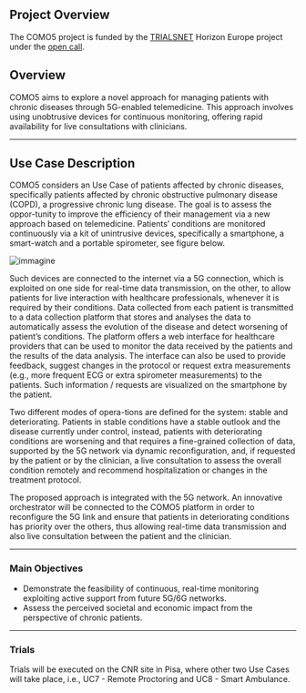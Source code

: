 ## Project Overview

The COMO5 project is funded by the [TRIALSNET](https://trialsnet.eu/) Horizon Europe project under the [open call](https://trialsnet.eu/open-call/). 

## Overview

COMO5 aims to explore a novel approach for managing patients with chronic diseases through 5G-enabled telemedicine. This approach involves using unobtrusive devices for continuous monitoring, offering rapid availability for live consultations with clinicians.

---

## Use Case Description

COMO5 considers an Use Case of patients affected by chronic diseases, specifically patients affected by chronic obstructive pulmonary disease (COPD), a progressive chronic lung disease. The goal is to assess the oppor-tunity to improve the efficiency of their management via a new approach based on telemedicine. Patients’ conditions are monitored continuously via a kit of unintrusive devices, specifically a smartphone, a smart-watch and a portable spirometer, see figure below. 

![immagine](https://github.com/user-attachments/assets/deaa857e-a24f-438d-8d7d-6389638574b9)

Such devices are connected to the internet via a 5G connection, which is exploited on one side for real-time data transmission, on the other, to allow patients for live interaction with healthcare professionals, whenever it is required by their conditions. Data collected from each patient is transmitted to a data collection platform that stores and analyses the data to automatically assess the evolution of the disease and detect worsening of patient’s conditions. The platform offers a web interface for healthcare providers that can be used to monitor the data received by the patients and the results of the data analysis. The interface can also be used to provide feedback, suggest changes in the protocol or request extra measurements (e.g., more frequent ECG or extra spirometer measurements) to the patients. Such information / requests are visualized on the smartphone by the patient. 

Two different modes of opera-tions are defined for the system: stable and deteriorating. Patients in stable conditions have a stable outlook and the disease currently under control, instead, patients with deteriorating conditions are worsening and that requires a fine-grained collection of data, supported by the 5G network via dynamic reconfiguration, and, if requested by the patient or by the clinician, a live consultation to assess the overall condition remotely and recommend hospitalization or changes in the treatment protocol.

The proposed approach is integrated with the 5G network. An innovative orchestrator will be connected to the COMO5 platform in order to reconfigure the 5G link and ensure that patients in deteriorating conditions has priority over the others, thus allowing real-time data transmission and also live consultation between the patient and the clinician.

---

### Main Objectives
- Demonstrate the feasibility of continuous, real-time monitoring exploiting active support from future 5G/6G networks.
- Assess the perceived societal and economic impact from the perspective of chronic patients.

---

### Trials
Trials will be executed on the CNR site in Pisa, where other two Use Cases will take place, i.e., UC7 - Remote Proctoring and UC8 - Smart Ambulance.
